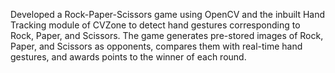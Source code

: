 Developed a Rock-Paper-Scissors game using OpenCV and the inbuilt Hand Tracking module of CVZone to detect hand gestures corresponding to Rock, Paper, and Scissors. The game generates pre-stored images of Rock, Paper, and Scissors as opponents, compares them with real-time hand gestures, and awards points to the winner of each round.
